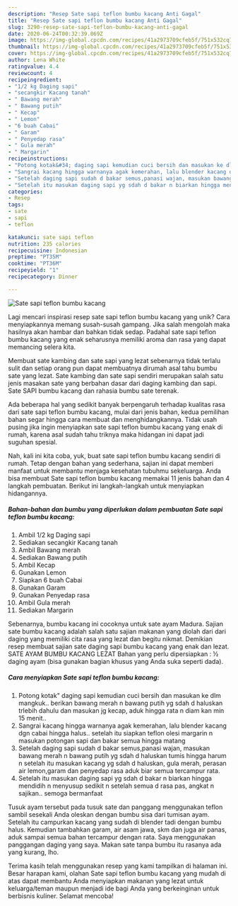 ```yaml
---
description: "Resep Sate sapi teflon bumbu kacang Anti Gagal"
title: "Resep Sate sapi teflon bumbu kacang Anti Gagal"
slug: 3290-resep-sate-sapi-teflon-bumbu-kacang-anti-gagal
date: 2020-06-24T00:32:39.069Z
image: https://img-global.cpcdn.com/recipes/41a2973709cfeb5f/751x532cq70/sate-sapi-teflon-bumbu-kacang-foto-resep-utama.jpg
thumbnail: https://img-global.cpcdn.com/recipes/41a2973709cfeb5f/751x532cq70/sate-sapi-teflon-bumbu-kacang-foto-resep-utama.jpg
cover: https://img-global.cpcdn.com/recipes/41a2973709cfeb5f/751x532cq70/sate-sapi-teflon-bumbu-kacang-foto-resep-utama.jpg
author: Lena White
ratingvalue: 4.4
reviewcount: 4
recipeingredient:
- "1/2 kg Daging sapi"
- "secangkir Kacang tanah"
- " Bawang merah"
- " Bawang putih"
- " Kecap"
- " Lemon"
- "6 buah Cabai"
- " Garam"
- " Penyedap rasa"
- " Gula merah"
- " Margarin"
recipeinstructions:
- "Potong kotak&#34; daging sapi kemudian cuci bersih dan masukan ke dlm mangkuk.. berikan bawang merah n bawang putih yg sdah d haluskan trlebih dahulu dan masukan jg kecap, aduk hingga rata n diam kan min 15 menit.."
- "Sangrai kacang hingga warnanya agak kemerahan, lalu blender kacang dgn cabai hingga halus.. setelah itu siapkan teflon olesi margarin n masukan potongan sapi dan bakar semua hingga matang"
- "Setelah daging sapi sudah d bakar semus,panasi wajan, masukan bawang merah n bawang putih yg sdah d haluskan tumis hingga harum n setelah itu masukan kacang yg sdah d haluskan, gula merah, perasan air lemon,garam dan penyedap rasa aduk biar semua tercampur rata."
- "Setelah itu masukan daging sapi yg sdah d bakar n biarkan hingga mendidih n menyusup sedikit n setelah semua d rasa pas, angkat n sajikan.. semoga bermanfaat"
categories:
- Resep
tags:
- sate
- sapi
- teflon

katakunci: sate sapi teflon 
nutrition: 235 calories
recipecuisine: Indonesian
preptime: "PT35M"
cooktime: "PT36M"
recipeyield: "1"
recipecategory: Dinner

---
```



![Sate sapi teflon bumbu kacang](https://img-global.cpcdn.com/recipes/41a2973709cfeb5f/751x532cq70/sate-sapi-teflon-bumbu-kacang-foto-resep-utama.jpg)

Lagi mencari inspirasi resep sate sapi teflon bumbu kacang yang unik? Cara menyiapkannya memang susah-susah gampang. Jika salah mengolah maka hasilnya akan hambar dan bahkan tidak sedap. Padahal sate sapi teflon bumbu kacang yang enak seharusnya memiliki aroma dan rasa yang dapat memancing selera kita.

Membuat sate kambing dan sate sapi yang lezat sebenarnya tidak terlalu sulit dan setiap orang pun dapat membuatnya dirumah asal tahu bumbu sate yang lezat. Sate kambing dan sate sapi sendiri merupakan salah satu jenis masakan sate yang berbahan dasar dari daging kambing dan sapi. Sate SAPI bumbu kacang dan rahasia bumbu sate terenak.

Ada beberapa hal yang sedikit banyak berpengaruh terhadap kualitas rasa dari sate sapi teflon bumbu kacang, mulai dari jenis bahan, kedua pemilihan bahan segar hingga cara membuat dan menghidangkannya. Tidak usah pusing jika ingin menyiapkan sate sapi teflon bumbu kacang yang enak di rumah, karena asal sudah tahu triknya maka hidangan ini dapat jadi suguhan spesial.


Nah, kali ini kita coba, yuk, buat sate sapi teflon bumbu kacang sendiri di rumah. Tetap dengan bahan yang sederhana, sajian ini dapat memberi manfaat untuk membantu menjaga kesehatan tubuhmu sekeluarga. Anda bisa membuat Sate sapi teflon bumbu kacang memakai 11 jenis bahan dan 4 langkah pembuatan. Berikut ini langkah-langkah untuk menyiapkan hidangannya.

<!--inarticleads1-->

##### Bahan-bahan dan bumbu yang diperlukan dalam pembuatan Sate sapi teflon bumbu kacang:

1. Ambil 1/2 kg Daging sapi
1. Sediakan secangkir Kacang tanah
1. Ambil  Bawang merah
1. Sediakan  Bawang putih
1. Ambil  Kecap
1. Gunakan  Lemon
1. Siapkan 6 buah Cabai
1. Gunakan  Garam
1. Gunakan  Penyedap rasa
1. Ambil  Gula merah
1. Sediakan  Margarin


Sebenarnya, bumbu kacang ini cocoknya untuk sate ayam Madura. Sajian sate bumbu kacang adalah salah satu sajian makanan yang diolah dari dari daging yang memiliki cita rasa yang lezat dan begitu nikmat. Demikian resep membuat sajian sate daging sapi bumbu kacang yang enak dan lezat. SATE AYAM BUMBU KACANG LEZAT Bahan yang perlu dipersiapkan : ½ daging ayam (bisa gunakan bagian khusus yang Anda suka seperti dada). 

<!--inarticleads2-->

##### Cara menyiapkan Sate sapi teflon bumbu kacang:

1. Potong kotak&#34; daging sapi kemudian cuci bersih dan masukan ke dlm mangkuk.. berikan bawang merah n bawang putih yg sdah d haluskan trlebih dahulu dan masukan jg kecap, aduk hingga rata n diam kan min 15 menit..
1. Sangrai kacang hingga warnanya agak kemerahan, lalu blender kacang dgn cabai hingga halus.. setelah itu siapkan teflon olesi margarin n masukan potongan sapi dan bakar semua hingga matang
1. Setelah daging sapi sudah d bakar semus,panasi wajan, masukan bawang merah n bawang putih yg sdah d haluskan tumis hingga harum n setelah itu masukan kacang yg sdah d haluskan, gula merah, perasan air lemon,garam dan penyedap rasa aduk biar semua tercampur rata.
1. Setelah itu masukan daging sapi yg sdah d bakar n biarkan hingga mendidih n menyusup sedikit n setelah semua d rasa pas, angkat n sajikan.. semoga bermanfaat


Tusuk ayam tersebut pada tusuk sate dan panggang menggunakan teflon sambil sesekali Anda oleskan dengan bumbu sisa dari tumisan ayam. Setelah itu campurkan kacang yang sudah di blender tadi dengan bumbu halus. Kemudian tambahkan garam, air asam jawa, skm dan juga air panas, aduk sampai semua bahan tercampur dengan rata. Saya menggunakan panggangan daging yang saya. Makan sate tanpa bumbu itu rasanya ada yang kurang, lho. 

Terima kasih telah menggunakan resep yang kami tampilkan di halaman ini. Besar harapan kami, olahan Sate sapi teflon bumbu kacang yang mudah di atas dapat membantu Anda menyiapkan makanan yang lezat untuk keluarga/teman maupun menjadi ide bagi Anda yang berkeinginan untuk berbisnis kuliner. Selamat mencoba!
